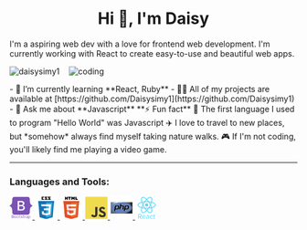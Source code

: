 <h1 align="center">Hi 👋, I'm Daisy</h1>
<p>I'm a aspiring web dev with a love for frontend web development. I'm currently working with React to create easy-to-use and beautiful web apps.</p>
<img align="right" alt="coding" width="400" src="https://c.tenor.com/S59bPkT0pqcAAAAC/programming.gif">
<p align="left"> <img src="https://komarev.com/ghpvc/?username=daisysimy1&label=Profile%20views&color=0e75b6&style=flat" alt="daisysimy1" /> </p>
- 🌱 I’m currently learning **React, Ruby**
- 👨‍💻 All of my projects are available at [https://github.com/Daisysimy1](https://github.com/Daisysimy1)
- 💬 Ask me about **Javascript**
 **⚡ Fun fact**
🌟  The first language I used to program "Hello World" was Javascript
✈️  I love to travel to new places, but *somehow* always find myself taking nature walks.
🎮  If I'm not coding, you'll likely find me playing a video game. 

---

<h3 align="left">Languages and Tools:</h3>
<p align="left"> <a href="https://getbootstrap.com" target="_blank" rel="noreferrer"> <img src="https://raw.githubusercontent.com/devicons/devicon/master/icons/bootstrap/bootstrap-plain-wordmark.svg" alt="bootstrap" width="40" height="40"/> </a> <a href="https://www.w3schools.com/css/" target="_blank" rel="noreferrer"> <img src="https://raw.githubusercontent.com/devicons/devicon/master/icons/css3/css3-original-wordmark.svg" alt="css3" width="40" height="40"/> </a> <a href="https://www.w3.org/html/" target="_blank" rel="noreferrer"> <img src="https://raw.githubusercontent.com/devicons/devicon/master/icons/html5/html5-original-wordmark.svg" alt="html5" width="40" height="40"/> </a> <a href="https://developer.mozilla.org/en-US/docs/Web/JavaScript" target="_blank" rel="noreferrer"> <img src="https://raw.githubusercontent.com/devicons/devicon/master/icons/javascript/javascript-original.svg" alt="javascript" width="40" height="40"/> </a> <a href="https://www.php.net" target="_blank" rel="noreferrer"> <img src="https://raw.githubusercontent.com/devicons/devicon/master/icons/php/php-original.svg" alt="php" width="40" height="40"/> </a> <a href="https://reactjs.org/" target="_blank" rel="noreferrer"> <img src="https://raw.githubusercontent.com/devicons/devicon/master/icons/react/react-original-wordmark.svg" alt="react" width="40" height="40"/> </a> </p>
